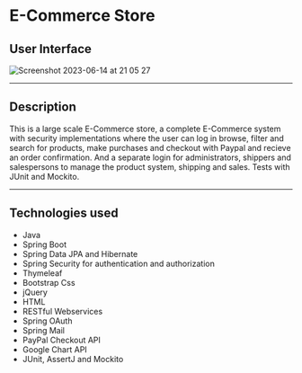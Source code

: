 # E-Commerce Store

## User Interface

![Screenshot 2023-06-14 at 21 05 27](https://github.com/AnnaAxelsson051/Open_AI_Codex/assets/103879144/c5a974e1-7ef2-40df-882b-984f426c68a1)

---

## Description

This is a large scale E-Commerce store, a complete E-Commerce system with security implementations where the user can log in browse, filter and search for products, make purchases and checkout with Paypal and recieve an order confirmation. And a separate login for administrators, shippers and salespersons to manage the product system, shipping and sales. Tests with JUnit and Mockito.

--- 

## Technologies used

 - Java
 - Spring Boot
 - Spring Data JPA and Hibernate
 - Spring Security for authentication and authorization
 - Thymeleaf
 - Bootstrap Css
 - jQuery
 - HTML
 - RESTful Webservices
 - Spring OAuth 
 - Spring Mail 
 - PayPal Checkout API 
 - Google Chart API 
 - JUnit, AssertJ and Mockito 
